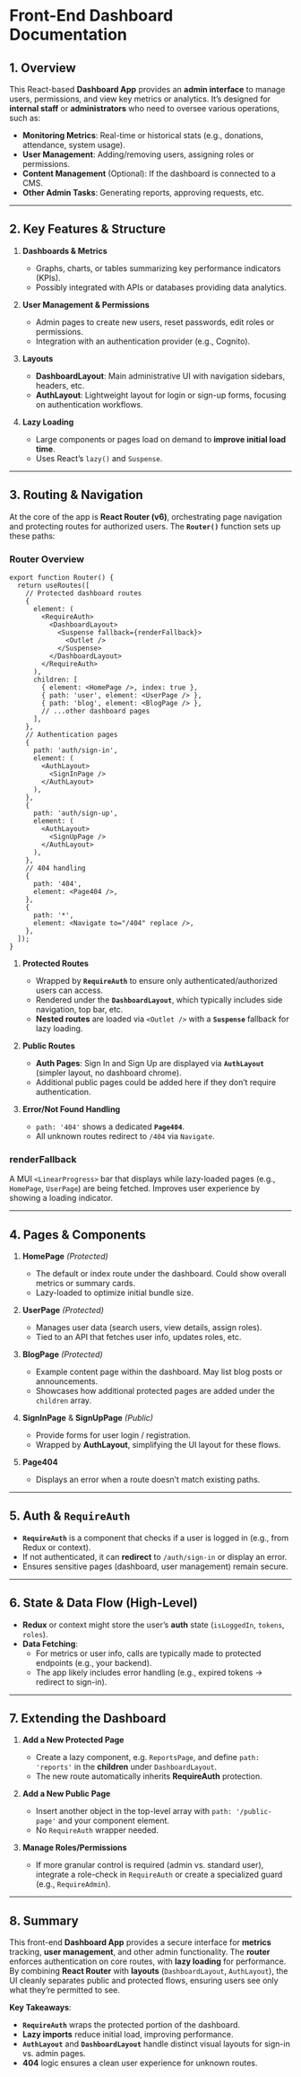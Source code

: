 # **Front-End Dashboard Documentation**

## **1. Overview**

This React-based **Dashboard App** provides an **admin interface** to manage users, permissions, and view key metrics or analytics. It’s designed for **internal staff** or **administrators** who need to oversee various operations, such as:

- **Monitoring Metrics**: Real-time or historical stats (e.g., donations, attendance, system usage).  
- **User Management**: Adding/removing users, assigning roles or permissions.  
- **Content Management** (Optional): If the dashboard is connected to a CMS.  
- **Other Admin Tasks**: Generating reports, approving requests, etc.

---

## **2. Key Features & Structure**

1. **Dashboards & Metrics**  
   - Graphs, charts, or tables summarizing key performance indicators (KPIs).  
   - Possibly integrated with APIs or databases providing data analytics.

2. **User Management & Permissions**  
   - Admin pages to create new users, reset passwords, edit roles or permissions.  
   - Integration with an authentication provider (e.g., Cognito).

3. **Layouts**  
   - **DashboardLayout**: Main administrative UI with navigation sidebars, headers, etc.  
   - **AuthLayout**: Lightweight layout for login or sign-up forms, focusing on authentication workflows.

4. **Lazy Loading**  
   - Large components or pages load on demand to **improve initial load time**.  
   - Uses React’s `lazy()` and `Suspense`.

---

## **3. Routing & Navigation**

At the core of the app is **React Router (v6)**, orchestrating page navigation and protecting routes for authorized users. The **`Router()`** function sets up these paths:

### **Router Overview**

```tsx
export function Router() {
  return useRoutes([
    // Protected dashboard routes
    {
      element: (
        <RequireAuth>
          <DashboardLayout>
            <Suspense fallback={renderFallback}>
              <Outlet />
            </Suspense>
          </DashboardLayout>
        </RequireAuth>
      ),
      children: [
        { element: <HomePage />, index: true },
        { path: 'user', element: <UserPage /> },
        { path: 'blog', element: <BlogPage /> },
        // ...other dashboard pages
      ],
    },
    // Authentication pages
    {
      path: 'auth/sign-in',
      element: (
        <AuthLayout>
          <SignInPage />
        </AuthLayout>
      ),
    },
    {
      path: 'auth/sign-up',
      element: (
        <AuthLayout>
          <SignUpPage />
        </AuthLayout>
      ),
    },
    // 404 handling
    {
      path: '404',
      element: <Page404 />,
    },
    {
      path: '*',
      element: <Navigate to="/404" replace />,
    },
  ]);
}
```

1. **Protected Routes**  
   - Wrapped by **`RequireAuth`** to ensure only authenticated/authorized users can access.  
   - Rendered under the **`DashboardLayout`**, which typically includes side navigation, top bar, etc.  
   - **Nested routes** are loaded via `<Outlet />` with a **`Suspense`** fallback for lazy loading.

2. **Public Routes**  
   - **Auth Pages**: Sign In and Sign Up are displayed via **`AuthLayout`** (simpler layout, no dashboard chrome).  
   - Additional public pages could be added here if they don’t require authentication.

3. **Error/Not Found Handling**  
   - `path: '404'` shows a dedicated **`Page404`**.  
   - All unknown routes redirect to `/404` via `Navigate`.

### **renderFallback**

A MUI `<LinearProgress>` bar that displays while lazy-loaded pages (e.g., `HomePage`, `UserPage`) are being fetched. Improves user experience by showing a loading indicator.

---

## **4. Pages & Components**

1. **HomePage** *(Protected)*  
   - The default or index route under the dashboard. Could show overall metrics or summary cards.  
   - Lazy-loaded to optimize initial bundle size.

2. **UserPage** *(Protected)*  
   - Manages user data (search users, view details, assign roles).  
   - Tied to an API that fetches user info, updates roles, etc.

3. **BlogPage** *(Protected)*  
   - Example content page within the dashboard. May list blog posts or announcements.  
   - Showcases how additional protected pages are added under the `children` array.

4. **SignInPage** & **SignUpPage** *(Public)*  
   - Provide forms for user login / registration.  
   - Wrapped by **AuthLayout**, simplifying the UI layout for these flows.

5. **Page404**  
   - Displays an error when a route doesn’t match existing paths.  

---

## **5. Auth & `RequireAuth`**

- **`RequireAuth`** is a component that checks if a user is logged in (e.g., from Redux or context).  
- If not authenticated, it can **redirect** to `/auth/sign-in` or display an error.  
- Ensures sensitive pages (dashboard, user management) remain secure.

---

## **6. State & Data Flow (High-Level)**

- **Redux** or context might store the user’s **auth** state (`isLoggedIn`, `tokens`, `roles`).  
- **Data Fetching**:  
  - For metrics or user info, calls are typically made to protected endpoints (e.g., your backend).  
  - The app likely includes error handling (e.g., expired tokens → redirect to sign-in).

---

## **7. Extending the Dashboard**

1. **Add a New Protected Page**  
   - Create a lazy component, e.g. `ReportsPage`, and define `path: 'reports'` in the **children** under `DashboardLayout`.  
   - The new route automatically inherits **RequireAuth** protection.

2. **Add a New Public Page**  
   - Insert another object in the top-level array with `path: '/public-page'` and your component element.  
   - No `RequireAuth` wrapper needed.

3. **Manage Roles/Permissions**  
   - If more granular control is required (admin vs. standard user), integrate a role-check in `RequireAuth` or create a specialized guard (e.g., `RequireAdmin`).

---

## **8. Summary**

This front-end **Dashboard App** provides a secure interface for **metrics** tracking, **user management**, and other admin functionality. The **router** enforces authentication on core routes, with **lazy loading** for performance. By combining **React Router** with **layouts** (`DashboardLayout`, `AuthLayout`), the UI cleanly separates public and protected flows, ensuring users see only what they’re permitted to see.

**Key Takeaways**:
- **`RequireAuth`** wraps the protected portion of the dashboard.  
- **Lazy imports** reduce initial load, improving performance.  
- **`AuthLayout`** and **`DashboardLayout`** handle distinct visual layouts for sign-in vs. admin pages.  
- **404** logic ensures a clean user experience for unknown routes.